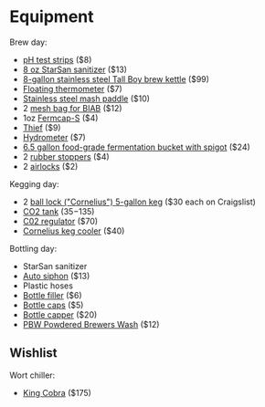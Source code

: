 # Equipment

Brew day:

* [pH test strips][ph] ($8)
* [8 oz StarSan sanitizer][star-san] ($13)
* [8-gallon stainless steel Tall Boy brew kettle][kettle] ($99)
* [Floating thermometer][therm] ($7)
* [Stainless steel mash paddle][paddle] ($10)
* 2 [mesh bag for BIAB][bag] ($12)
* 1oz [Fermcap-S][fermcap] ($4)
* [Thief][thief] ($9)
* [Hydrometer][hydro] ($7)
* [6.5 gallon food-grade fermentation bucket with spigot][bucket] ($24)
* 2 [rubber stoppers][stop] ($4)
* 2 [airlocks][airlocks] ($2)

[airlocks]: http://www.sanfranciscobrewcraft.com/product_p/eq231.htm
[bag]: http://www.northernbrewer.com/brewmaster-filter-bag-214-214
[bucket]: http://www.sanfranciscobrewcraft.com/product_p/eq220.htm
[fermcap]: http://www.northernbrewer.com/fermcap-s-1-oz
[hydro]: http://www.sanfranciscobrewcraft.com/product_p/eq226.htm
[kettle]: http://www.northernbrewer.com/tall-boy-kettle-8-gallon
[paddle]: https://squareup.com/store/blacksandsbeer/item/spoon
[ph]: http://www.northernbrewer.com/ph-test-strips-beer-range
[star-san]: https://squareup.com/store/blacksandsbeer/item/starsan-oz
[stop]: http://www.sanfranciscobrewcraft.com/product_p/eq238.htm
[tablets]: https://squareup.com/store/blacksandsbeer/item/whirl-flock
[therm]: http://www.sanfranciscobrewcraft.com/product_p/eq224.htm
[thief]: https://squareup.com/store/blacksandsbeer/item/thief

Kegging day:

* 2 [ball lock ("Cornelius") 5-gallon keg][keg] ($30 each on Craigslist)
* [CO2 tank][co2] ($35-$135)
* [C02 regulator][regulator] ($70)
* [Cornelius keg cooler][cooler] ($40)

[keg]: https://squareup.com/store/blacksandsbeer/item/keg
[co2]: https://squareup.com/store/blacksandsbeer/item/co-tank-lb
[regulator]: https://squareup.com/store/blacksandsbeer/item/co-regulator
[cooler]: http://www.cool-brewing.com/hot-new-products/

Bottling day:

* StarSan sanitizer
* [Auto siphon][siphon] ($13)
* Plastic hoses
* [Bottle filler][filler] ($6)
* [Bottle caps][caps] ($5)
* [Bottle capper][capper] ($20)
* [PBW Powdered Brewers Wash][pbw] ($12)

[capper]: https://squareup.com/store/blacksandsbeer/item/bottle-capper
[caps]: https://squareup.com/store/blacksandsbeer/item/bottle-caps
[filler]: https://squareup.com/store/blacksandsbeer/item/bottle-filler
[pbw]: https://squareup.com/store/blacksandsbeer/item/pbw-powdered-brewers-wash-lb-1
[siphon]: http://www.sanfranciscobrewcraft.com/product_p/eq229.htm

## Wishlist

Wort chiller:

* [King Cobra] ($175)

[King Cobra]: http://jadedbrewing.com/products/the-king-cobra

